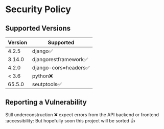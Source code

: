 # Security Policy

## Supported Versions

| Version | Supported          |
| ------- | ------------------ |
| 4.2.5   | django:white_check_mark: |
| 3.14.0   | djangorestframework✅              |
| 4.2.0   | django-cors=headers:white_check_mark: |
| < 3.6   | python:x:                |
| 65.5.0  | seutptools✅|

## Reporting a Vulnerability

Still underconstruction :x: expect errors from the API backend or frontend :accessibility:
But hopefully soon this project will be sorted 👍
